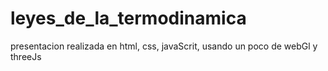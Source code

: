 # leyes_de_la_termodinamica    
presentacion realizada en html, css, javaScrit, usando un poco de webGl y threeJs
